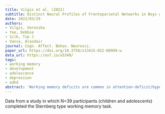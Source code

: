 ```yaml
---
title: Vilgis et al. (2022)
subtitle: Distinct Neural Profiles of Frontoparietal Networks in Boys with ADHD and Boys with Persistent Depressive Disorder.
date: 2022/03/29
authors:
- Vilgis, Veronika
- Yee, Debbie
- Silk, Tim J
- Vance, Alasdair
journal: Cogn. Affect. Behav. Neurosci.
paper_url: https://doi.org/10.3758/s13415-022-00999-w
data_url: https://osf.io/a5349/
tags:
- working memory
- development
- adolescence
- depression
- adhd
abstract: 'Working memory deficits are common in attention-deficit/hyperactivity disorder (ADHD) and depression-two common neurodevelopmental disorders with overlapping cognitive profiles but distinct clinical presentation. Multivariate techniques have previously been utilized to understand working memory processes in functional brain networks in healthy adults but have not yet been applied to investigate how working memory processes within the same networks differ within typical and atypical developing populations. We used multivariate pattern analysis (MVPA) to identify whether brain networks discriminated between spatial versus verbal working memory processes in ADHD and Persistent Depressive Disorder (PDD). Thirty-six male clinical participants and 19 typically developing (TD) boys participated in a fMRI scan while completing a verbal and a spatial working memory task. Within a priori functional brain networks (frontoparietal, default mode, salience), the TD group demonstrated differential response patterns to verbal and spatial working memory. The PDD group showed weaker differentiation than TD, with lower classification accuracies observed in primarily the left frontoparietal network. The neural profiles of the ADHD and PDD differed specifically in the SN where the ADHD groups neural profile suggests significantly less specificity in neural representations of spatial and verbal working memory. We highlight within-group classification as an innovative tool for understanding the neural mechanisms of how cognitive processes may deviate in clinical disorders, an important intermediary step towards improving translational psychiatry.'
---
```


Data from a study in which N=39 participants (children and adolescents) completed the Sternberg type working memory task.
